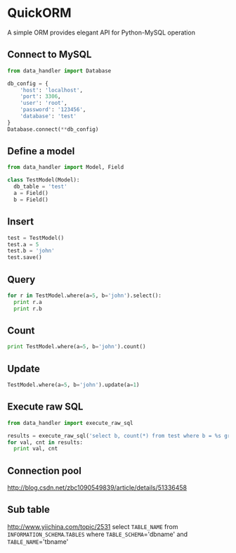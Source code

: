 QuickORM
========

A simple ORM provides elegant API for Python-MySQL operation

Connect to MySQL
----------------

```python
from data_handler import Database

db_config = {
    'host': 'localhost',
    'port': 3306,
    'user': 'root',
    'password': '123456',
    'database': 'test'
}
Database.connect(**db_config)
```

Define a model
--------------

```python
from data_handler import Model, Field

class TestModel(Model):
  db_table = 'test'
  a = Field()
  b = Field()
```

Insert
------

```python
test = TestModel()
test.a = 5
test.b = 'john'
test.save()
```

Query
-----

```python
for r in TestModel.where(a=5, b='john').select():
  print r.a
  print r.b
```

Count
-----

```python
print TestModel.where(a=5, b='john').count()
```

Update
------

```python
TestModel.where(a=5, b='john').update(a=1)
```

Execute raw SQL
---------------

```python
from data_handler import execute_raw_sql

results = execute_raw_sql('select b, count(*) from test where b = %s group by b;', (1,))
for val, cnt in results:
  print val, cnt
```

Connection pool
---------------
http://blog.csdn.net/zbc1090549839/article/details/51336458


Sub table
---------------
http://www.yiichina.com/topic/2531
select `TABLE_NAME` from `INFORMATION_SCHEMA`.`TABLES` where `TABLE_SCHEMA`='dbname' and `TABLE_NAME`='tbname' 
